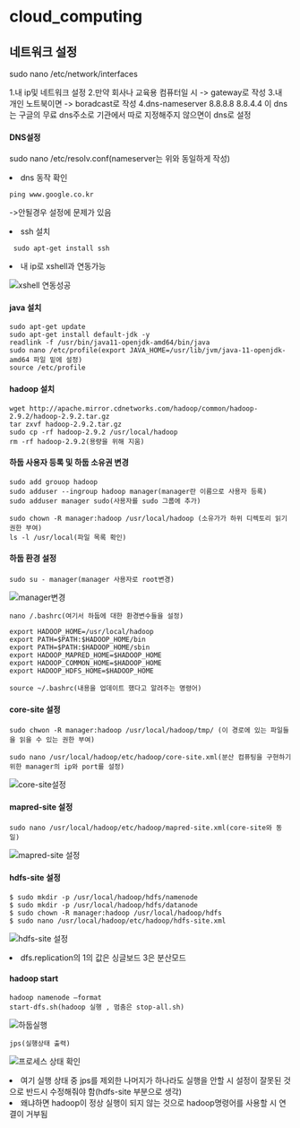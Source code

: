 # cloud_computing

<h2>네트워크 설정</h2>

sudo nano /etc/network/interfaces

1.내 ip및 네트워크 설정
2.만약 회사나 교육용 컴퓨터일 시 -> gateway로 작성
3.내 개인 노트북이면 -> boradcast로 작성
4.dns-nameserver 8.8.8.8 8.8.4.4 
이 dns는 구글의 무료 dns주소로 기관에서 따로 지정해주지 않으면이 dns로 설정
    
 
  
<h4>DNS설정</h4>

sudo nano /etc/resolv.conf(nameserver는 위와 동일하게 작성)
   

 

   <li> dns 동작 확인</li>

    ping www.google.co.kr

   ->안될경우 설정에 문제가 있음

   <li> ssh 설치</li>

     sudo apt-get install ssh


   <li>내 ip로 xshell과 연동가능</li>

![xshell 연동성공](https://github.com/HANYONUJUN/cloud_computing/assets/104452243/972e7324-1711-4a29-b6d0-3e750ab4303b)



   <h4>java 설치</h4>

    sudo apt-get update
    sudo apt-get install default-jdk -y
    readlink -f /usr/bin/java11-openjdk-amd64/bin/java
    sudo nano /etc/profile(export JAVA_HOME=/usr/lib/jvm/java-11-openjdk-amd64 파일 밑에 설정)
    source /etc/profile


   <h4>hadoop 설치</h4>

    wget http://apache.mirror.cdnetworks.com/hadoop/common/hadoop-2.9.2/hadoop-2.9.2.tar.gz
    tar zxvf hadoop-2.9.2.tar.gz
    sudo cp -rf hadoop-2.9.2 /usr/local/hadoop
    rm -rf hadoop-2.9.2(용량을 위해 지움)


   <h4>하둡 사용자 등록 및 하둡 소유권 변경</h4>


    sudo add grouop hadoop
    sudo adduser --ingroup hadoop manager(manager란 이름으로 사용자 등록)
    sudo adduser manager sudo(사용자를 sudo 그룹에 추가)

    sudo chown -R manager:hadoop /usr/local/hadoop (소유가가 하위 디렉토리 읽기 권한 부여)
    ls -l /usr/local(파일 목록 확인)


   <h4>하둡 환경 설정</h4>
   
    sudo su - manager(manager 사용자로 root변경)
![manager변경](https://github.com/HANYONUJUN/cloud_computing/assets/104452243/7965704e-c41e-4536-bde4-f63bf220270d)

    nano /.bashrc(여기서 하둡에 대한 환경변수들을 설정)
            
    export HADOOP_HOME=/usr/local/hadoop
    export PATH=$PATH:$HADOOP_HOME/bin
    export PATH=$PATH:$HADOOP_HOME/sbin
    export HADOOP_MAPRED_HOME=$HADOOP_HOME
    export HADOOP_COMMON_HOME=$HADOOP_HOME
    export HADOOP_HDFS_HOME=$HADOOP_HOME
            
    source ~/.bashrc(내용을 업데이트 했다고 알려주는 명령어)


  <h4>core-site 설정</h4>

    sudo chwon -R manager:hadoop /usr/local/hadoop/tmp/ (이 경로에 있는 파일들을 읽을 수 있는 권한 부여)

    sudo nano /usr/local/hadoop/etc/hadoop/core-site.xml(분산 컴퓨팅을 구현하기 위한 manager의 ip와 port를 설정)

![core-site설정](https://github.com/HANYONUJUN/cloud_computing/assets/104452243/718ad199-343f-4857-82a4-bdf6d1b5240e)


  <h4>mapred-site 설정</h4>

    sudo nano /usr/local/hadoop/etc/hadoop/mapred-site.xml(core-site와 동일)

![mapred-site 설정](https://github.com/HANYONUJUN/cloud_computing/assets/104452243/c57651c4-e1af-479c-8074-e036eaa4e377)

   <h4>hdfs-site 설정</h4>

    $ sudo mkdir -p /usr/local/hadoop/hdfs/namenode
    $ sudo mkdir -p /usr/local/hadoop/hdfs/datanode
    $ sudo chown -R manager:hadoop /usr/local/hadoop/hdfs
    $ sudo nano /usr/local/hadoop/etc/hadoop/hdfs-site.xml

![hdfs-site 설정](https://github.com/HANYONUJUN/cloud_computing/assets/104452243/a5229142-bea5-480e-8daf-bae13c8ef27d)
<li>dfs.replication의 1의 값은 싱글보드 3은 분산모드 </li>


  <h4>hadoop start</h4>

    hadoop namenode –format
    start-dfs.sh(hadoop 실행 , 멈춤은 stop-all.sh)
![하둡실행](https://github.com/HANYONUJUN/cloud_computing/assets/104452243/2d2e35ea-68a2-4913-af36-ab1034ae0038)

    jps(실행상태 출력)
![프로세스 상태 확인](https://github.com/HANYONUJUN/cloud_computing/assets/104452243/efd6667a-4506-4212-a6a2-2781a4de592f)
<li>여기 실행 상태 중 jps를 제외한 나머지가 하나라도 실행을 안할 시 설정이 잘못된 것으로 반드시 수정해줘야 함(hdfs-site 부분으로 생각)</li>
<li>왜냐하면 hadoop이 정상 실행이 되지 않는 것으로 hadoop명령어를 사용할 시 연결이 거부됨</li>
         
          

    
            
